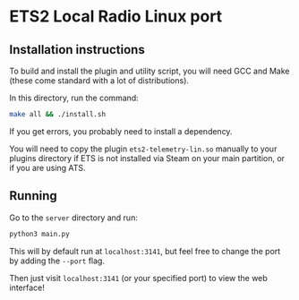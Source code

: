 # ETS2 Local Radio Linux port

## Installation instructions

To build and install the plugin and utility script, you will need GCC and Make (these come standard with a lot of distributions).

In this directory, run the command:

```bash
make all && ./install.sh
```

If you get errors, you probably need to install a dependency.

You will need to copy the plugin `ets2-telemetry-lin.so` manually to your plugins directory if ETS is not installed via Steam on your main partition, or if you are using ATS.

## Running

Go to the `server` directory and run:

```bash
python3 main.py
```

This will by default run at `localhost:3141`, but feel free to change the port by adding the `--port` flag.

Then just visit `localhost:3141` (or your specified port) to view the web interface!
